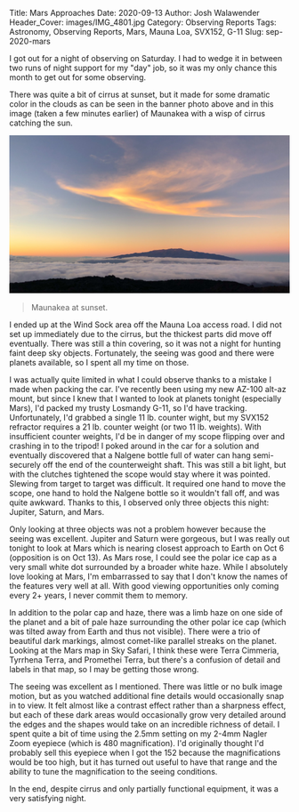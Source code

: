 Title: Mars Approaches
Date: 2020-09-13
Author: Josh Walawender
Header_Cover: images/IMG_4801.jpg
Category: Observing Reports
Tags: Astronomy, Observing Reports, Mars, Mauna Loa, SVX152, G-11
Slug: sep-2020-mars

I got out for a night of observing on Saturday.  I had to wedge it in between two runs of night support for my "day" job, so it was my only chance this month to get out for some observing.

There was quite a bit of cirrus at sunset, but it made for some dramatic color in the clouds as can be seen in the banner photo above and in this image (taken a few minutes earlier) of Maunakea with a wisp of cirrus catching the sun.

![Maunakea at sunset.](images/IMG_4799.jpg)
> Maunakea at sunset.

I ended up at the Wind Sock area off the Mauna Loa access road.  I did not set up immediately due to the cirrus, but the thickest parts did move off eventually.  There was still a thin covering, so it was not a night for hunting faint deep sky objects.  Fortunately, the seeing was good and there were planets available, so I spent all my time on those.

I was actually quite limited in what I could observe thanks to a mistake I made when packing the car.  I've recently been using my new AZ-100 alt-az mount, but since I knew that I wanted to look at planets tonight (especially Mars), I'd packed my trusty Losmandy G-11, so I'd have tracking.  Unfortunately, I'd grabbed a single 11 lb. counter wight, but my SVX152 refractor requires a 21 lb. counter weight (or two 11 lb. weights).  With insufficient counter weights, I'd be in danger of my scope flipping over and crashing in to the tripod!  I poked around in the car for a solution and eventually discovered that a Nalgene bottle full of water can hang semi-securely off the end of the counterweight shaft.  This was still a bit light, but with the clutches tightened the scope would stay where it was pointed.  Slewing from target to target was difficult.  It required one hand to move the scope, one hand to hold the Nalgene bottle so it wouldn't fall off, and was quite awkward.  Thanks to this, I observed only three objects this night: Jupiter, Saturn, and Mars.

Only looking at three objects was not a problem however because the seeing was excellent.  Jupiter and Saturn were gorgeous, but I was really out tonight to look at Mars which is nearing closest approach to Earth on Oct 6 (opposition is on Oct 13).  As Mars rose, I could see the polar ice cap as a very small white dot surrounded by a broader white haze.  While I absolutely love looking at Mars, I'm embarrassed to say that I don't know the names of the features very well at all.  With good viewing opportunities only coming every 2+ years, I never commit them to memory.

In addition to the polar cap and haze, there was a limb haze on one side of the planet and a bit of pale haze surrounding the other polar ice cap (which was tilted away from Earth and thus not visible).  There were a trio of beautiful dark markings, almost comet-like parallel streaks on the planet.  Looking at the Mars map in Sky Safari, I think these were Terra Cimmeria, Tyrrhena Terra, and Promethei Terra, but there's a confusion of detail and labels in that map, so I may be getting those wrong.

The seeing was excellent as I mentioned.  There was little or no bulk image motion, but as you watched additional fine details would occasionally snap in to view.  It felt almost like a contrast effect rather than a sharpness effect, but each of these dark areas would occasionally grow very detailed around the edges and the shapes would take on an incredible richness of detail.  I spent quite a bit of time using the 2.5mm setting on my 2-4mm Nagler Zoom eyepiece (which is 480 magnification).  I'd originally thought I'd probably sell this eyepiece when I got the 152 because the magnifications would be too high, but it has turned out useful to have that range and the ability to tune the magnification to the seeing conditions.

In the end, despite cirrus and only partially functional equipment, it was a very satisfying night.
